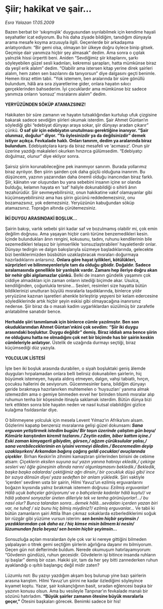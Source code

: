 # Şiir; hakikat ve şair...

*Esra Yalazan 17.05.2009*

<div class="taraf_structure_2col_1zq">
<div class="margen_n">



 <p>Bazen berbat bir ‘sıkışmışlık’ duygusundan sıyrılabilmek için kendime hayali seyahatler icat ediyorum. Bu his daha ziyade bildiğim, tanıdığım dünyayla arama mesafe koyma arzusuyla ilgili. Geçenlerde bir arkadaşıma anlatıyordum: “Bir gemi olsa, olmayan bir ülkeye doğru öylece binip gitsek. Geçmişe dair yanımıza hiçbir şey almasak” dedim. Ama sonra o çıplak yalnızlık hissi ürpertti beni. Aniden “Sevdiğimiz şiir kitaplarını, şarkı söyleyebilen güzel sesli kadınları, kekremsi şarapları, hatta mümkünse biraz da yeşil erik alalım” dedim. “Olabilir ama istersen kitap yerine direk şairleri alalım, hem zaten sen bazılarını da tanıyorsun” diye dalgasını geçti benimle. Hemen itiraz ettim tabii. “Yok istemem, ben aralarında bir süre gönüllü bulundum, hâlâ ara sıra ziyaretlerine gider, onlara hayatın sıkıcı gerçeklerinden bahsederim. İyi çocuklardır ama mümkünse biz sadece yanımıza onların ‘sonsuz’ mısralarını alalım” dedim.<b> <br/><br/>YERYÜZÜNDEN SÖKÜP ATAMAZSINIZ!</b> <br/><br/>Hakikaten bir süre zamanın ve hayatın tutsaklığından kurtulup ufuk çizgisine bakarak sadece sevdiğim şiirleri okumak isterdim. Şair Ahmet Güntan’ın söylediği gibi “edebiyat dünyayı araya sokar, şiir dünyayı aradan çıkarır” çünkü. <b>O saf şiir için edebiyatın unutulması gerektiğine inanıyor. “Şair olunmaz, doğulur” diyor. “Ya öylesinizdir ya da değilsinizdir” demek istiyor açıkça. Fevkalade haklı. Onları tanırım, dedim ya aralarında biraz bulundum.</b> Edebiyatçılara karşı da biraz mesafeli ve ‘acımasız’. Onun şiir üzerine yazdığı makaleleri okurken hınzırca gülümsedim. “Edebiyatçı doğulmaz, olunur” diye ekliyor sonra. <br/><br/>Şairsiz şiirin korunabileceğine pek inanmıyor sanırım. Burada yollarımız biraz ayrılıyor. Ben şiirin şairden çok daha güçlü olduğuna inanırım. Bu düşüncem, yazının yazarından daha önemli olduğu inancından biraz farklı. Şiir, kâinatın var oluşundan bu yana sebebini insanın içine sır olanda bulduğu, kelamın hayata en ‘saf’ haliyle dokunabildiği o sihirli ânın tezahürüdür. Şiir sevmeyebilirsiniz, onun hakikatine vakıf olamayanlar gibi küçümseyebilirsiniz ama has şiirin gücünü reddedemezsiniz, onu bozamazsınız, yok edemezsiniz. Yeryüzünün kabuğundan söküp atamazsınız. Toprağın altında çürütemezsiniz. <b><br/><br/>İKİ DUYGU ARASINDAKİ BOŞLUK… </b><br/><br/>Şairin bakışı, varlık sebebi şiiri kadar saf ve bozulmamış olabilir mi, çok emin değilim doğrusu. Ama yaşayan hiçbir canlı türüne benzemedikleri kesin. İçinde bulundukları ânın rengini, kokusunu, tadını, ruhunu kendilerinin bile sezemedikleri telaşsız bir iyimserlikle ‘sonsuzlaştırabilen’ hayaletlerdir onlar. Dünyayı tedirgin ve dalgın bakışlarıyla süzmeye başladıklarında, gelecekte bizi benliklerimizden büsbütün uzaklaştıracak mısraları doğurmaya hazırladıklarını anlarsınız. <b>Onlara göre hayat iyilikleri, kötülükleri, sürprizleri ve bilinmeyenleriyle tam da olduğu gibidir. Doğaldır. Sadece sıralamasında genellikle bir yanlışlık vardır. Zamanı hep ileriye doğru akan bir nehir gibi algılamazlar çünkü.</b> Belki de insanın gündelik yaşamını çok ciddiye almadıkları için zaman onların istediği biçimde akar. Usulca, kendiliğinden, çoğunlukla tersine... Sesleri, resimleri size hayatta bütün bildiklerinizi unutturan büyülü mısralarla taşıdıklarında, binlerce yıldır yeryüzüne kazınan işaretleri ahenkle birleştirip yepyeni bir kelam edercesine söylediklerinde artık hiçbir şeyin eskisi gibi olmayacağına inanırsınız nedense. Şiir biraz da o masalı kadim uygarlıklardan süzülmüş bir zarafetle anlatabilme sanatıdır bence. <b><br/><br/>Herhalde şiiri tanımlamak için binlerce cümle yazılmıştır. Ben son okuduklarımdan Ahmet Güntan’ınkini çok sevdim: “Şiir iki duygu arasındaki boşluktur. Duygu değildir” demiş. Biraz iddialı ama bence şiirin ne olduğunu hatta ne olmadığını çok net bir biçimde has bir şairin keskin cümleleriyle anlatıyor.</b> Üstelik de uzağında durmayı seçtiği, biraz küçümsediği düz yazıyla. <b><br/><br/>YOLCULUK LİSTESİ</b> <br/><br/>İşte ben iki boşluk arasında durabilen, o siyah boşluktaki geniş âlemde duyguları hırpalamadan onlara belli belirsiz dokunabilen şairlerin, hiç büyümek istemeyen, hayata aldırış etmeyen, dalgın, vahşi tabiatlı, hırçın, çocuksu hallerini de seviyorum. Gücenmesinler bana, bildiğim dünyayı geride bırakmaya hazırlanırken muhtemelen o ‘huysuzları’ yanıma almak istemezdim ama o gemiye binmeden evvel her birinden tılsımlı mısralar alıp ruhumun tenha bir köşesinde itinayla saklamak isterdim. Bütün dünya bizi terk ettikten sonra bile hayatın neden ve nasıl kutsal olabildiğini gizlice kulağıma fısıldasınlar diye. <br/><br/>O bilinmeyene yolculuk için mesela Levent Yılmaz’ın Afrika’sını alsam. Gözlerimi kapatıp benzersiz mısralarına gelişi güzel dokunsam<b>: <i>Sana erguvan yetiştirmek istedim bugün/ Bir taşın üzerinde çalıştım gün boyu/ Kömürle karıştırdım kiremit tozlarını./ Zeytin ezdim, biber kattım içine./ Eski zaman kimyagerli gibiydim, görsen,/ ağzım çürüksulular yalısı,/ sana verebileceklerimin en iyisini vermeyi diledim./ Beceremedim deyip uzaklaşırken/ Arkamdan bağırış çağırış geldi çocuklar/ avuçlarında çiçekler</i></b>. Birhan Keskin’in zihnimi kamaştıran şiirlerinden birisini de cebime atsam: <i>Çiçeklerin eksilen suyuna su/ yazın yanına hatırayı ekledik,/ çekirge sesleri ve/ öğle güneşinin altında narın/ olgunlaşmasını bekledik./ Bekledik, başka başka odalarda/ çektiğimiz ağrı dinsin,/ bir çocukluk düşü gibi/ ince bir sızıya dönsün diye/ yaza sedeften bir anlam yükledik. </i>Şiiri vaktiyle ‘içerden’ sevdiren usta bir şairin, Hilmi Yavuz’un ezilmiş erguvanlarını boğazın kıyısında yalnız bırakmak istemem doğrusu: <i>Ezilmiş erguvanlar! Hâlâ uçuk bahçeler görüyorum/ ve o bahçelerde kadınlar hâlâ kuytu!/ ve hâlâ yabanıl sonyazlar üreten dilleriyle tek ve tenha görünüyorlar!.../ bu nasıl olur? Bunca talandan sonra…demek hâlâ...sevdaları içerden yazan biri var, ne tuhaf / siz bunu hiç bilmiş miydiniz?/ ezilmiş erguvanlar... </i>Ve tabii ki bütün zamanların şairi Attila İlhan çıkmaz sokaklarda ezberlediklerimi soğuk bir rüzgâr gibi yüzüme vursun isterim<i>: <b>sen benim hiçbir şeyimsin / yazdıklarımdan çok daha az / hiç kimse misin bilmem ki nesin/ lüzumundan fazla beyaz/ sen benim hiçbir şeyimsin…</b></i> <br/><br/>Sonsuzluğa açılan mısralardan öyle çok var ki nereye gittiğini bilmeden yalpalayan o titrek gemi seçtiğim şiirlerin ağırlığına dayanır mı bilmiyorum. Geçen gün not defterimde buldum. Nerede okumuşum hatırlayamıyorum: “Gövdenin gündüzü, ruhun gecesidir. Gövdelerin işi bitince insanda ruhların işi başlar” demiş bir ozan. Hakiki şiir, tam da her şey bitti zannederken ruhun ayaklandığı o ışıltılı başlangıç değil midir zaten?<br/><br/>Lüzumlu not: Bu yazıyı yazdığım akşam boş bulunup yine bazı şairlerin arasına karıştım. Hilmi Yavuz’un şiirini ne kadar özlediğimi söyleyince kıyamet koptu. Yazar, şair kıskançlığının basit, sıradan eğlencesi başka bir yazının konusu olsun. Ama bu vesileyle Tanpınar’ın fevkalade manalı bir sözünü hatırladım. <b>“Büyük şairler zamanın ötesine büyük mısralarla geçer,”</b> Ötesini başkaları görecek. Benimki sadece bir his!</p>
<br/>
<br/>
<br/>



<br/>


<div id="taraf_not">
</div>

</div>


</div>
